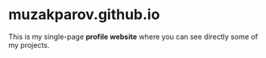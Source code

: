 # muzakparov.github.io


This is my single-page **profile website** where you can see directly some of my projects.
